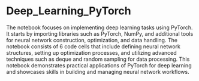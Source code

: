 # Deep_Learning_PyTorch

The notebook focuses on implementing deep learning tasks using PyTorch. It starts by importing libraries such as PyTorch, NumPy, and additional tools for neural network construction, optimization, and data handling. The notebook consists of 6 code cells that include defining neural network structures, setting up optimization processes, and utilizing advanced techniques such as deque and random sampling for data processing. This notebook demonstrates practical applications of PyTorch for deep learning and showcases skills in building and managing neural network workflows.
